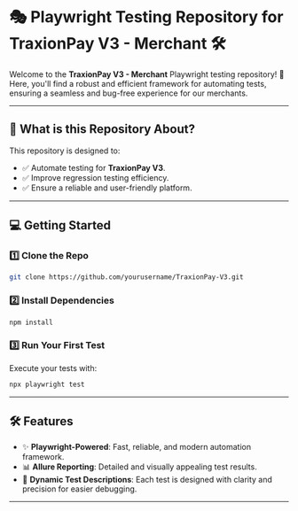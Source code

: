 # 🎭 Playwright Testing Repository for **TraxionPay V3 - Merchant** 🛠️  

Welcome to the **TraxionPay V3 - Merchant** Playwright testing repository! 🚀 Here, you'll find a robust and efficient framework for automating tests, ensuring a seamless and bug-free experience for our merchants.

---

## 🧐 **What is this Repository About?**  
This repository is designed to:  
- ✅ Automate testing for **TraxionPay V3**.  
- ✅ Improve regression testing efficiency.  
- ✅ Ensure a reliable and user-friendly platform.  

---

## 💻 **Getting Started**  

### 1️⃣ **Clone the Repo**  
```bash  
git clone https://github.com/yourusername/TraxionPay-V3.git
```
### 2️⃣ **Install Dependencies** 
```bash  
npm install
```
### 3️⃣ **Run Your First Test** 
Execute your tests with:

```bash  
npx playwright test  
```

---

## 🛠️ **Features**  
- ✨ **Playwright-Powered**: Fast, reliable, and modern automation framework. 
- 📊 **Allure Reporting**: Detailed and visually appealing test results.
- 🎯 **Dynamic Test Descriptions**: Each test is designed with clarity and precision for easier debugging.

---





